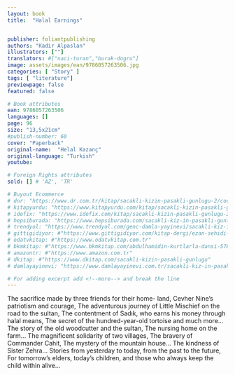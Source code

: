 ```yaml
---
layout: book
title:  "Halal Earnings"


publisher: foliantpublishing
authors: "Kadir Alpaslan"
illustrators: [""]
translators: #["naci-turan","burak-dogru"]
image: assets/images/ean/9786057263506.jpg
categories: [ "Story" ]
tags: [ "literature"]
previewpage: false
featured: false

# Book attributes
ean: 9786057263506
languages: []
page: 96
size: "13,5x21cm"
#publish-number: 60
cover: "Paperback"
original-name:  "Helal Kazanç"
original-language: "Turkish"
youtube:

# Foreign Rights attributes
sold: [] # 'AZ', 'TR'

# Buyout Ecommerce
# dnr: "https://www.dr.com.tr/kitap/sacakli-kizin-pasakli-gunlugu-2/cocuk-ve-genclik/genclik-10-yas/roman-oyku/urunno=0001893059001"
# kitapyurdu: "https://www.kitapyurdu.com/kitap/sacakli-kizin-pasakli-gunlugu-2-/560122.html&filter_name=Sa%C3%A7akl%C4%B1+K%C4%B1z%27%C4%B1n+Pasakl%C4%B1+G%C3%BCnl%C3%BC%C4%9F%C3%BC+2"
# idefix: "https://www.idefix.com/kitap/sacakli-kizin-pasakli-gunlugu-2/cocuk-ve-genclik/genclik-10-yas/roman-oyku/urunno=0001893059001"
# hepsiburada: "https://www.hepsiburada.com/sacakli-kiz-in-pasakli-gunlugu-2-damla-yayinevi-p-HBV000012ER86"
# trendyol: "https://www.trendyol.com/genc-damla-yayinevi/sacakli-kiz-in-pasakli-gunlugu-2-p-54825777"
# gittigidiyor: #"https://www.gittigidiyor.com/kitap-dergi/ezan-sehidi-adnan-menderes_pdp_732728793"
# odatvkitap: #"https://www.odatvkitap.com.tr"
# bkmkitap: #"https://www.bkmkitap.com/abdulhamidin-kurtlarla-dansi-578226"
# amazontr: #"https://www.amazon.com.tr"
# dkitap: #"https://www.dkitap.com/sacakli-kizin-pasakli-gunlugu"
# damlayayinevi: "https://www.damlayayinevi.com.tr/sacakli-kiz-in-pasakli-gunlugu-2-bu-iste-bi-terslik-var"

# For adding excerpt add <!--more--> and break the line
---
```

The sacrifice made by three friends for their home-
land,
Cevher Nine’s patriotism and courage,
The adventurous journey of Little Mischief on the
road to the sultan,
The contentment of Sadık, who earns his money
through halal means,
The secret of the hundred-year-old tortoise and
much more...
The story of the old woodcutter and the sultan,
The nursing home on the farm...
The magnificent solidarity of two villages,
The bravery of Commander Cahit,
The mystery of the mountain house...
The kindness of Sister Zehra...
Stories from yesterday to today, from the past to
the future,
For tomorrow’s elders, today’s children, and those
who always keep the child within alive...
<!--more--> 

